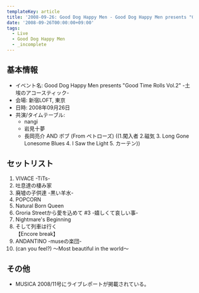 ```yaml
---
templateKey: article
title: '2008-09-26: Good Dog Happy Men - Good Dog Happy Men presents "Good Time Rolls Vol.2" -土埃のアコースティック- at 新宿LOFT'
date: '2008-09-26T00:00:00+09:00'
tags:
  - Live
  - Good Dog Happy Men
  - _incomplete
---
```

## 基本情報

* イベント名: Good Dog Happy Men presents "Good Time Rolls Vol.2" -土埃のアコースティック-
* 会場: 新宿LOFT, 東京
* 日時: 2008年09月26日
* 共演/タイムテーブル:
  * nangi
  * 岩見十夢
  * 長岡亮介 AND ボブ (From ペトローズ) ((1.闖入者 2.磁気 3. Long Gone Lonesome Blues 4. I Saw the Light 5. カーテン))

## セットリスト

1. VIVACE -TiTs-
1. 吐息達の棲み家
1. 廃墟の子供達 -黒い羊水-
1. POPCORN
1. Natural Born Queen
1. Groria Streetから愛を込めて #3 -嬉しくて哀しい事-
1. Nightmare's Beginning
1. そして列車は行く<br>
   【Encore break】
1. ANDANTINO -museの楽団-
1. (can you feel?) ～Most beautiful in the world～

## その他

* MUSICA 2008/11号にライブレポートが掲載されている。
